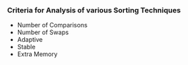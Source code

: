 ### Criteria for Analysis of various Sorting Techniques
- Number of Comparisons
- Number of Swaps
- Adaptive
- Stable
- Extra Memory